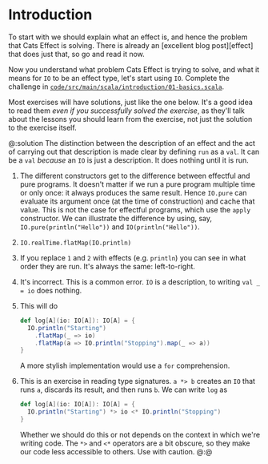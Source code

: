 # Introduction

To start with we should explain what an effect is, and hence the problem that Cats Effect is solving. There is already an [excellent blog post][effect] that does just that, so go and read it now.

Now you understand what problem Cats Effect is trying to solve, and what it means for `IO` to be an effect type, let's start using `IO`. Complete the challenge in [`code/src/main/scala/introduction/01-basics.scala`][basics].

Most exercises will have solutions, just like the one below. It's a good idea to read them *even if you successfully solved the exercise*, as they'll talk about the lessons you should learn from the exercise, not just the solution to the exercise itself.

@:solution
The distinction between the description of an effect and the act of carrying out that description is made clear by defining `run` as a `val`. It can be a `val` *because* an `IO` is just a description. It does nothing until it is run.

1. The different constructors get to the difference between effectful and pure programs. It doesn't matter if we run a pure program multiple time or only once: it always produces the same result. Hence `IO.pure` can evaluate its argument once (at the time of construction) and cache that value. This is not the case for effectful programs, which use the `apply` constructor. We can illustrate the difference by using, say, `IO.pure(println("Hello"))` and `IO(println("Hello"))`.

2. `IO.realTime.flatMap(IO.println)`

3. If you replace `1` and `2` with effects (e.g. `println`) you can see in what order they are run. It's always the same: left-to-right.

4. It's incorrect. This is a common error. `IO` is a description, to writing `val _ = io` does nothing.

5. This will do

   ```scala
   def log[A](io: IO[A]): IO[A] = {
     IO.println("Starting")
       .flatMap(_ => io)
       .flatMap(a => IO.println("Stopping").map(_ => a))
   }
   ```
   
   A more stylish implementation would use a `for` comprehension.
   
6. This is an exercise in reading type signatures. `a *> b` creates an `IO` that runs `a`, discards its result, and then runs `b`. We can write `log` as

   ```scala
   def log[A](io: IO[A]): IO[A] = {
     IO.println("Starting") *> io <* IO.println("Stopping")
   }
   ```
   
   Whether we should do this or not depends on the context in which we're writing code. The `*>` and `<*` operators are a bit obscure, so they make our code less accessible to others. Use with caution.
@:@

[basics]: https://github.com/creativescala/cats-effect-tutorial/blob/main/code/src/main/scala/introduction/01-basics.scala
